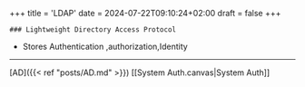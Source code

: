 +++
title = 'LDAP'
date = 2024-07-22T09:10:24+02:00
draft = false
+++

    ### Lightweight Directory Access Protocol

- Stores Authentication ,authorization,Identity

---
[AD]({{< ref "posts/AD.md" >}})
[[System Auth.canvas|System Auth]]